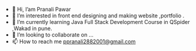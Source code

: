 - 👋 Hi, I’am Pranali Pawar
- 👀 I’m interested in front end designing and making website ,portfolio .
- 🌱 I’m currently learning Java Full Stack Development Course in QSpider ,Wakad in pune.  
- 💞️ I’m looking to collaborate on ...
- 📫 How to reach me ppranali2882001@gmail.com

<!---
Pranali9922/Pranali9922 is a ✨ special ✨ repository because its `README.md` (this file) appears on your GitHub profile.
You can click the Preview link to take a look at your changes.
--->
